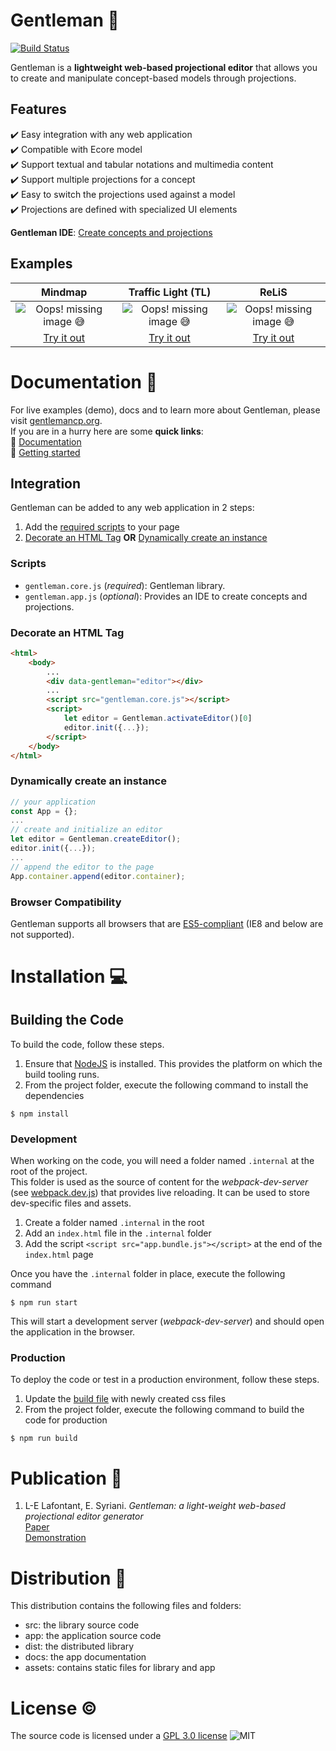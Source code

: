 # **Gentleman** 🎯

[![Build Status](https://travis-ci.org/geodes-sms/gentleman.svg?branch=master)](https://travis-ci.org/geodes-sms/gentleman)

Gentleman is a **lightweight web-based projectional editor** that allows you to create and manipulate concept-based models through projections.

## Features

✔️ Easy integration with any web application  
✔️ Compatible with Ecore model  
✔️ Support textual and tabular notations and multimedia content  
✔️ Support multiple projections for a concept  
✔️ Easy to switch the projections used against a model  
✔️ Projections are defined with specialized UI elements

**Gentleman IDE**: [Create concepts and projections](https://geodes-sms.github.io/gentleman/app/index.html)

## Examples

| Mindmap               | Traffic Light (TL)             | ReLiS             |
|:---------------------:|:------------------------------:|:------------------------------:|
| ![*Oops!* missing image 😅][mindmap-img]         | ![*Oops!* missing image 😅][tl-img] | ![*Oops!* missing image 😅][relis-img] |
| [Try it out][mindmap-app] | [Try it out][tl-app] | [Try it out][relis-app] |

[mindmap-app]: https://geodes-sms.github.io/gentleman/demo/mindmap/index.html
[mindmap-img]: https://gentlemancp.org/assets/images/demo_mindmap.gif "Mindmap demo"
[tl-app]: https://geodes-sms.github.io/gentleman/demo/traffic-light/index.html
[tl-img]: https://gentlemancp.org/assets/images/demo_traffic_light.gif "Traffic light demo"
[relis-app]: https://geodes-sms.github.io/gentleman/demo/relis/index.html
[relis-img]: https://gentlemancp.org/assets/images/demo_relis.gif "ReLiS demo"

# Documentation 📖

For live examples (demo), docs and to learn more about Gentleman, please visit [gentlemancp.org](https://gentlemancp.org).  
If you are in a hurry here are some **quick links**:  
🔗 [Documentation](https://gentlemancp.org/docs)  
🔗 [Getting started](https://gentlemancp.org/docs/getting-started)  

## Integration

Gentleman can be added to any web application in 2 steps:

1. Add the [required scripts](#scripts) to your page
2. [Decorate an HTML Tag](#decorate-an-html-tag) **OR** [Dynamically create an instance](#dynamically-create-an-instance)

### Scripts

- `gentleman.core.js` (*required*): Gentleman library.
- `gentleman.app.js` (*optional*): Provides an IDE to create concepts and projections.

### Decorate an HTML Tag

```html
<html>
    <body>
        ...
        <div data-gentleman="editor"></div>
        ...
        <script src="gentleman.core.js"></script>
        <script>
            let editor = Gentleman.activateEditor()[0]
            editor.init({...});
        </script>
    </body>
</html>
```

### Dynamically create an instance

```javascript
// your application
const App = {};
...
// create and initialize an editor
let editor = Gentleman.createEditor();
editor.init({...});
...
// append the editor to the page
App.container.append(editor.container);
```

### Browser Compatibility

Gentleman supports all browsers that are [ES5-compliant](https://kangax.github.io/compat-table/es5/) (IE8 and below are not supported).

# Installation 💻

## Building the Code

To build the code, follow these steps.

1. Ensure that [NodeJS](http://nodejs.org/) is installed. This provides the platform on which the build tooling runs.
2. From the project folder, execute the following command to install the dependencies

```
$ npm install
```

### Development

When working on the code, you will need a folder named `.internal` at the root of the project.  
This folder is used as the source of content for the *webpack-dev-server* (see [webpack.dev.js](/webpack.dev.js)) that provides live reloading. It can be used to store dev-specific files and assets.

1. Create a folder named `.internal` in the root
2. Add an `index.html` file in the `.internal` folder
3. Add the script `<script src="app.bundle.js"></script>` at the end of the `index.html` page

Once you have the `.internal` folder in place, execute the following command

```
$ npm run start
```

This will start a development server (*webpack-dev-server*) and should open the application in the browser.

### Production

To deploy the code or test in a production environment, follow these steps.

1. Update the [build file](scripts/build.js) with newly created css files
2. From the project folder, execute the following command to build the code for production

```
$ npm run build
```
  
# Publication 📃

1. L-E Lafontant, E. Syriani. *Gentleman: a light-weight web-based projectional editor generator*  
   [Paper](https://dl.acm.org/doi/pdf/10.1145/3417990.3421998)  
   [Demonstration](https://youtu.be/wJ4hVZjmrv4)

# Distribution 📂

This distribution contains the following files and folders:

- src: the library source code
- app: the application source code
- dist: the distributed library
- docs: the app documentation
- assets: contains static files for library and app

# License ©️

The source code is licensed under a [GPL 3.0 license](https://opensource.org/licenses/GPL-3.0) ![MIT](https://img.shields.io/badge/license-GPL3.0-blue)
